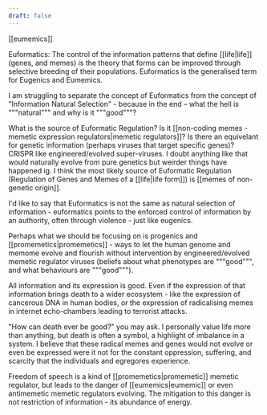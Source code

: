 ```yaml
---
draft: false
---
```

[[eumemics]]

Euformatics: The control of the information patterns that define [[life|life]] (genes, and memes) is the theory that forms can be improved through selective breeding of their populations. Euformatics is the generalised term for Eugenics and Eumemics.

I am struggling to separate the concept of Euformatics from the concept of "Information Natural Selection" - because in the end – what the hell is """natural""" and why is it """good"""?

What is the source of Euformatic Regulation? Is it [[non-coding memes - memetic expression regulators|memetic regulators]]? Is there an equivelant for genetic information (perhaps viruses that target specific genes)? CRISPR like engineered/evolved super-viruses. I doubt anything like that would naturally evolve from pure genetics but weirder things have happened ig. I think the most likely source of Euformatic Regulation (Regulation of Genes and Memes of a [[life|life form]]) is [[memes of non-genetic origin]].

I'd like to say that Euformatics is not the same as natural selection of information - euformatics points to the enforced control of information by an authority, often through violence - just like eugenics. 

Perhaps what we should be focusing on is progenics and [[promemetics|promemetics]] - ways to let the human genome and memome evolve and flourish without intervention by engineered/evolved memetic regulator viruses (beliefs about what phenotypes are """good""", and what behaviours are """good""").

All information and its expression is good. Even if the expression of that information brings death to a wider ecosystem - like the expression of cancerous DNA in human bodies, or the expression of radicalising memes in internet echo-chambers leading to terrorist attacks. 

"How can death ever be good?" you may ask. I personally value life more than anything, but death is often a symbol, a highlight of imbalance in a system. I believe that these radical memes and genes would not evolve or even be expressed were it not for the constant oppression, suffering, and scarcity that the individuals and egregores experience.

Freedom of speech is a kind of [[promemetics|promemetic]] memetic regulator, but leads to the danger of [[eumemics|eumemic]] or even antimemetic memetic regulators evolving. The mitigation to this danger is not restriction of information - its abundance of energy.